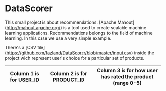 # DataScorer

This small project is about recommendations. [Apache Mahout] (http://mahout.apache.org/) is a tool used to create scalable machine learning applications. Recommendations belongs to the field of machine learning. In this case we use a very simple example.

There's a [CSV file] (https://github.com/fazland/DataScorer/blob/master/input.csv) inside the project wich represent user's choice for a particular set of products.

Column 1 is for USER_ID | Column 2 is for PRODUCT_ID | Column 3 is for how user has rated the product (range 0-5)|
------------------------|----------------------------|-----------------------------------------------------------|

